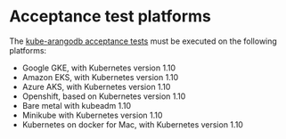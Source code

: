 # Acceptance test platforms

The [kube-arangodb acceptance tests](./acceptance_test.md) must be
executed on the following platforms:

- Google GKE, with Kubernetes version 1.10
- Amazon EKS, with Kubernetes version 1.10
- Azure AKS, with Kubernetes version 1.10
- Openshift, based on Kubernetes version 1.10
- Bare metal with kubeadm 1.10
- Minikube with Kubernetes version 1.10
- Kubernetes on docker for Mac, with Kubernetes version 1.10
